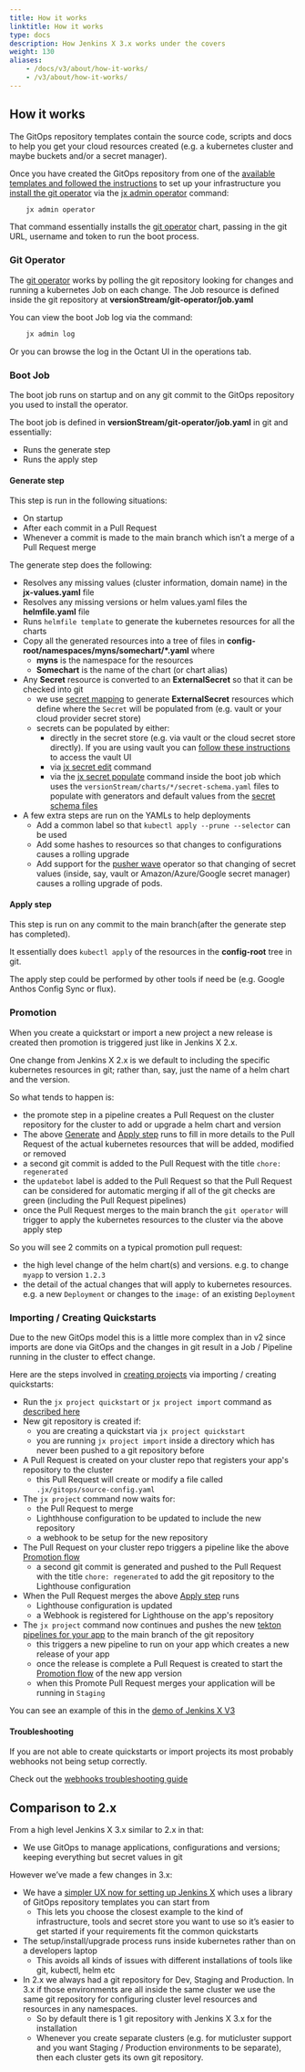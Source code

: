 ```yaml
---
title: How it works
linktitle: How it works
type: docs
description: How Jenkins X 3.x works under the covers
weight: 130
aliases: 
    - /docs/v3/about/how-it-works/
    - /v3/about/how-it-works/
---
```



## How it works

The GitOps repository templates contain the source code, scripts and docs to help you get your cloud resources created (e.g. a kubernetes cluster and maybe buckets and/or a secret manager).

Once you have created the GitOps repository from one of the [available templates and followed the instructions](/v3/admin/platform/) to set up your infrastructure you [install the git operator](/v3/guides/operator/) via the [jx admin operator](https://github.com/jenkins-x/jx-admin/blob/master/docs/cmd/jx-admin_operator.md) command:


```bash
    jx admin operator
```


That command essentially installs the [git operator](https://github.com/jenkins-x/jx-git-operator) chart, passing in the git URL, username and token to run the boot process.


### Git Operator

The [git operator](https://github.com/jenkins-x/jx-git-operator) works by polling the git repository looking for changes and running a kubernetes Job on each change. The Job resource is defined inside the git repository at **versionStream/git-operator/job.yaml**

You can view the boot Job log via the command:


```bash
    jx admin log
```


Or you can browse the log in the Octant UI in the operations tab.


### Boot Job

The boot job runs on startup and on any git commit to the GitOps repository you used to install the operator.

The boot job is defined in **versionStream/git-operator/job.yaml** in git and essentially:


* Runs the generate step
* Runs the apply step


#### Generate step

This step is run in the following situations:


* On startup 
* After each commit in a Pull Request
* Whenever a commit is made to the main branch which isn’t a merge of a Pull Request merge


The generate step does the following:


* Resolves any missing values (cluster information, domain name) in the **jx-values.yaml** file
* Resolves any missing versions or helm values.yaml files the **helmfile.yaml** file
* Runs `helmfile template` to generate the kubernetes resources for all the charts
* Copy all the generated resources into a tree of files in **config-root/namespaces/myns/somechart/*.yaml** where 
    * **myns** is the namespace for the resources
    * **Somechart** is the name of the chart (or chart alias) 
* Any **Secret** resource is converted to an **ExternalSecret** so that it can be checked into git
  * we use [secret mapping](https://github.com/jenkins-x/jx-secret#mappings) to generate **ExternalSecret** resources which define where the `Secret` will be populated from (e.g. vault or your cloud provider secret store)
  * secrets can be populated by either:
    * directly in the secret store (e.g. via vault or the cloud secret store directly). If you are using vault you can [follow these instructions](/v3/guides/secrets/vault/#using-vault) to access the vault UI
    * via [jx secret edit](/v3/guides/secrets/#edit-secrets) command
    * via the [jx secret populate](https://github.com/jenkins-x/jx-secret/blob/master/docs/cmd/jx-secret_populate.md) command inside the boot job which uses the `versionStream/charts/*/secret-schema.yaml` files to populate with generators and default values from the [secret schema files](https://github.com/jenkins-x/jx-secret#schema) 
* A few extra steps are run on the YAMLs to help deployments
    * Add a common label so that `kubectl apply --prune --selector` can be used
    * Add some hashes to resources so that changes to configurations causes a rolling upgrade
    * Add support for the [pusher wave](https://github.com/pusher/wave) operator so that changing of secret values (inside, say, vault or Amazon/Azure/Google secret manager) causes a rolling upgrade of pods.


#### Apply step

This step is run on any commit to the main branch(after the generate step has completed).

It essentially does `kubectl apply` of the resources in the **config-root** tree in git.

The apply step could be performed by other tools if need be (e.g. Google Anthos Config Sync or flux).


### Promotion

When you create a quickstart or import a new project a new release is created then promotion is triggered just like in Jenkins X 2.x.

One change from Jenkins X 2.x is we default to including the specific kubernetes resources in git; rather than, say, just the name of a helm chart and the version.

So what tends to happen is:

* the promote step in a pipeline creates a Pull Request on the cluster repository for the cluster to add or upgrade a helm chart and version
* The above [Generate](#generate-step) and [Apply step](#apply-step) runs to fill in more details to the Pull Request of the actual kubernetes resources that will be added, modified or removed
* a second git commit is added to the Pull Request with the title `chore: regenerated`
* the `updatebot` label is added to the Pull Request so that the Pull Request can be considered for automatic merging if all of the git checks are green (including the Pull Request pipelines)
* once the Pull Request merges to the main branch the `git operator` will trigger to apply the kubernetes resources to the cluster via the above apply step


So you will see 2 commits on a typical promotion pull request:

* the high level change of the helm chart(s) and versions. e.g. to change `myapp` to version `1.2.3` 
* the detail of the actual changes that will apply to kubernetes resources. e.g. a new `Deployment` or changes to the `image:` of an existing `Deployment` 


### Importing / Creating Quickstarts

Due to the new GitOps model this is a little more complex than in v2 since imports are done via GitOps and the changes in git result in a Job / Pipeline running in the cluster to effect change.

Here are the steps involved in [creating projects](/v3/develop/create-project/) via importing / creating quickstarts:

* Run the `jx project quickstart` or `jx project import` command as [described here](/v3/develop/create-project/)
* New git repository is created if:
  * you are creating a quickstart via `jx project quickstart`
  * you are running `jx project import` inside a directory which has never been pushed to a git repository before
* A Pull Request is created on your cluster repo that registers your app's repository to the cluster
  * this Pull Request will create or modify a file called `.jx/gitops/source-config.yaml`
* The `jx project` command now waits for: 
  * the Pull Request to merge
  * Lighthhouse configuration to be updated to include the new repository
  * a webhook to be setup for the new repository    
* The Pull Request on your cluster repo triggers a pipeline like the above [Promotion flow](#promotion) 
  * a second git commit is generated and pushed to the Pull Request with the title `chore: regenerated` to add the git repository to the Lighthouse configuration
* When the Pull Request merges the above [Apply step](#apply-step) runs
  * Lighthouse configuration is updated
  * a Webhook is registered for Lighthouse on the app's repository
* The `jx project` command now continues and pushes the new [tekton pipelines for your app](/v3/develop/pipelines/) to the main branch of the git repository
  * this triggers a new pipeline to run on your app which creates a new release of your app 
  * once the release is complete a Pull Request is created to start the [Promotion flow](#promotion) of the new app version
  * when this Promote Pull Request merges your application will be running in `Staging` 


You can see an example of this in the [demo of Jenkins X V3](/blog/2020/09/16/jx-v3-alpha/)  

#### Troubleshooting

If you are not able to create quickstarts or import projects its most probably webhooks not being setup correctly.

Check out the [webhooks troubleshooting guide](/v3/admin/troubleshooting/webhooks/)

## Comparison to 2.x

From a high level Jenkins X 3.x similar to 2.x in that:

* We use GitOps to manage applications, configurations and versions; keeping everything but secret values in git

However we’ve made a few changes in 3.x:

* We have a [simpler UX now for setting up Jenkins X](/v3/admin/platform/) which uses a library of GitOps repository templates you can start from
    * This lets you choose the closest example to the kind of infrastructure, tools and secret store you want to use so it’s easier to get started if your requirements fit the common quickstarts
* The setup/install/upgrade process runs inside kubernetes rather than on a developers laptop
    * This avoids all kinds of issues with different installations of tools like git, kubectl, helm etc
* In 2.x we always had a git repository for Dev, Staging and Production. In 3.x if those environments are all inside the same cluster we use the same git repository for configuring cluster level resources and resources in any namespaces.
    * So by default there is 1 git repository with Jenkins X 3.x for the installation
    * Whenever you create separate clusters (e.g. for muticluster support and you want Staging / Production environments to be separate), then each cluster gets its own git repository.
